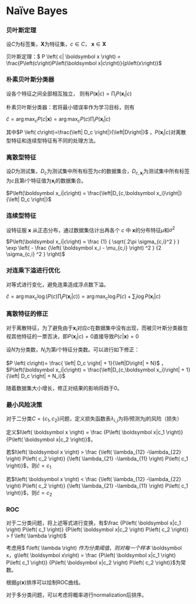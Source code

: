 # Naïve Bayes

### 贝叶斯定理

设$C$为标签集，$\boldsymbol X$为特征集，$c\in C$， $\boldsymbol x \in \boldsymbol X$

贝叶斯定理：$ P \left( c| \boldsymbol x \right) = \frac{P\left(c\right)P\left(\boldsymbol x|c\right)}{p\left(x\right)}$



### 朴素贝叶斯分类器

设各个特征之间全部相互独立， 则有$P\left(\boldsymbol x|c\right) = \prod_{i}P\left(\boldsymbol x_i|c\right)$

朴素贝叶斯分类器：若将最小错误率作为学习目标，则有

$\hat c = \arg\max_{c}P \left( c| \boldsymbol x \right)=\arg\max_c P\left(c\right)\prod_{i}P\left(\boldsymbol x_i|c\right)$

其中$P \left( c\right)=\frac{\left| D_c \right|}{\left|D\right|}$ ，$P\left(\boldsymbol x_i|c\right)$对离散型特征和连续型特征有不同的处理方法。



### 离散型特征

设$D$为测试集，$D_c$为测试集中所有标签为$c$的数据集合，$D_{c,\boldsymbol x_i}$为测试集中所有标签为$c$且第$i$个特征值为$\boldsymbol {x}_i$的数据集合。

$P\left(\boldsymbol x_i|c\right) = \frac{\left|D_{c,\boldsymbol x_i}\right|}{\left| D_c \right|}$



### 连续型特征

设特征服 $\boldsymbol x$ 从正态分布，通过数据集估计出再各个 $c$ 中 $\boldsymbol x$的分布特征$\mu$和$\sigma ^2$

$P\left(\boldsymbol x_i|c\right) = \frac {1} { \sqrt{ 2\pi \sigma_{c,i}^2 } } \exp \left( - \frac {\left( \boldsymbol x_i - \mu_{c,i} \right) ^2 } {2 \sigma_{c,i} ^2 } \right)$



### 对连乘下溢进行优化

对等式进行变化，避免连乘造成浮点数下溢。

$\hat c = \arg\max_c \log \left(P\left(c\right)\prod_{i}P\left(\boldsymbol x_i|c\right) \right) = \arg\max_c \log P\left(c\right) + \sum_i \log P\left(\boldsymbol x_i|c \right)$



### 离散特征的修正

对于离散特征，为了避免由于$\boldsymbol {x}_i$对应$c$在数据集中没有出现，而被贝叶斯分类器忽视其他特征的一票否决，即$P\left(\boldsymbol x_i|c\right)=0$直接导致$P\left(c|\boldsymbol x\right) = 0$

设$N$为分类数，$N_i$为第$i$个特征分类数。可以进行如下修正：

$P \left( c\right)= \frac{ \left| D_c \right| + 1}{\left|D\right| + N}$ ，$P\left(\boldsymbol x_i|c\right) = \frac{\left|D_{c,\boldsymbol x_i}\right| + 1}{\left| D_c \right| + N_i}$

随着数据集大小增长，修正对结果的影响将趋于0。



### 最小风险决策

对于二分类$C = \left\{c_1 , c_2 \right\}$问题，定义损失函数表$\lambda_{i,j}$为将$i$预测为$j$的风险（损失）

定义$l\left( \boldsymbol x \right) = \frac {P\left( \boldsymbol x|c_1 \right)} {P\left( \boldsymbol x|c_2 \right)}$，

若$l\left( \boldsymbol x \right) > \frac {\left( \lambda_{12} -\lambda_{22} \right) P\left( c_2 \right)} {\left( \lambda_{21} -\lambda_{11} \right) P\left( c_1 \right)}$，则$\hat c = c_1$

若$l\left( \boldsymbol x \right) < \frac {\left( \lambda_{12} -\lambda_{22} \right) P\left( c_2 \right)} {\left( \lambda_{21} -\lambda_{11} \right) P\left( c_1 \right)}$，则$\hat c = c_2$



### ROC

对于二分类问题，将上述等式进行变换，有$\frac {P\left( \boldsymbol x|c_1 \right) P\left( c_1 \right)} {P\left( \boldsymbol x|c_2 \right) P\left( c_2 \right)} > f \left( \lambda \right)$

考虑用$ f\left( \lambda \right) $作为分类阈值，则对每一个样本$ \boldsymbol x$，$g\left( \boldsymbol x\right) = \frac {P\left( \boldsymbol x|c_1 \right) P\left( c_1 \right)} {P\left( \boldsymbol x|c_2 \right) P\left( c_2 \right)}$为常数。

根据$g\left( \boldsymbol x \right)$排序可以绘制ROC曲线。

对于多分类问题，可以考虑将概率进行normalization后排序。

